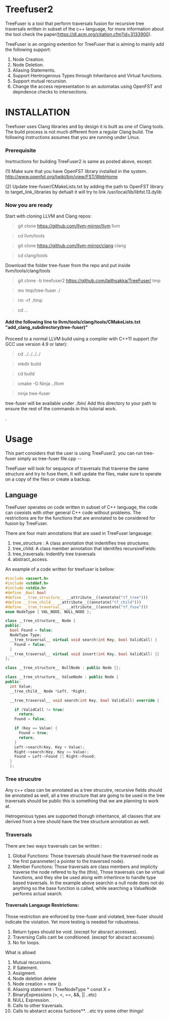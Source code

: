 # Treefuser2
TreeFuser is a tool that perform traversals fusion for recursive tree traversals written in subset of the c++ language, for more information about the tool check the paper(https://dl.acm.org/citation.cfm?id=3133900).

TreeFuser is an ongoing extention for TreeFuser that is aiming to mainly add the following support:
1. Node Creation.
2. Node Deletion.
3. Aliasing Statements.
4. Support Hentrogenous Types through Inheritance and Virtual functions.
5. Support mutual recursion.
6. Change the access representation to an automatas using OpenFST and depndence checks to intersections.


# INSTALLATION

Treefuser uses Clang libraries and by design it is built as one of Clang tools. The build process is not much different from a regular Clang build. The following instructions assumes that you are running under Linux.

### Prerequisite 
Insrtructions for building TreeFuser2 is same as posted above, except:

(1) Make sure that you have OpenFST library installed in the system. http://www.openfst.org/twiki/bin/view/FST/WebHome 

(2) Update tree-fuser/CMakeLists.txt by adding the path to OpenFST library to target_link_libraries
by defualt it will try to link  /usr/local/lib/libfst.13.dylib 

### Now you are ready

Start with cloning LLVM and Clang repos:

> git clone https://github.com/llvm-mirror/llvm llvm

> cd llvm/tools

> git clone https://github.com/llvm-mirror/clang clang

> cd clang/tools

Download the folder tree-fuser from the repo and put inside llvm/tools/clang/tools
> git clone -b treefuser2 https://github.com/laithsakka/TreeFuser/ tmp

> mv tmp/tree-fuser ./

> rm -rf ./tmp

> cd ..

#### Add the following line to llvm/tools/clang/tools/CMakeLists.txt \"add_clang_subdirectory(tree-fuser)\" 

Proceed to a normal LLVM build using a compiler with C++11 support (for GCC use version 4.9 or later):

> cd ../../../../

> mkdir build

> cd build

> cmake -G Ninja ../llvm

> ninja tree-fuser

tree-fuser will be available under ./bin/ Add this directory to your path to ensure the rest of the commands in this tutorial work.

.

# Usage
This part considers that the user is using TreeFuser2.
you can run tree-fuser simply as tree-fuser file.cpp --

TreeFuser will look for sequqnce of traversals that traverse the same structure and try to fuse them, It will update the files, make sure to operate on a copy of the files or create a backup.

## Language 
TreeFuser operates on code written in subset of C++ language, the code can coexists with other general C++ code without problems.
The restrictions are for the functions that are annotated to be considered for fusion by TreeFuser.

There are four main annotations that are used in TreeFuser langauage:

1. tree_structure : A class annotation that indentifies tree structures:
2. tree_child: A class member annotation that idenitifes recursiveFields: 
3. tree_traversals: Indentify tree traversals
4. abstract_access.

An example of a code written for treefuser is bellow:

```c++
#include <assert.h>
#include <stddef.h>
#include <stdio.h>
#define _Bool bool
#define __tree_structure__ __attribute__((annotate("tf_tree")))
#define __tree_child__ __attribute__((annotate("tf_child")))
#define __tree_traversal__ __attribute__((annotate("tf_fuse")))
enum NodeType { VAL_NODE, NULL_NODE };

class __tree_structure__ Node {
public:
  bool Found = false;
  NodeType Type;
  __tree_traversal__ virtual void search(int Key, bool ValidCall) {
    Found = false;
  }
  __tree_traversal__ virtual void insert(int Key, bool ValidCall) {}
};

class __tree_structure__ NullNode : public Node {};

class __tree_structure__ ValueNode : public Node {
public:
  int Value;
  __tree_child__ Node *Left, *Right;

  __tree_traversal__ void search(int Key, bool ValidCall) override {

    if (ValidCall != true)
      return;
    Found = false;

    if (Key == Value) {
      Found = true;
      return;
    }
    Left->search(Key, Key < Value);
    Right->search(Key, Key >= Value);
    Found = Left->Found || Right->Found;
  }
  };
```

### Tree strucutre
Any c++ class can be annotated as a tree strucutre, recursive fields should be annotated as well,
all a tree structure that are going to be used in the tree traversals should be public this is something that 
we are planning to work at.

Hetrogenious types are supported thorugh inheritance, all classes that are derived from a tree should
have the tree structure annotation as well.

### Traversals
There are two ways traversals can be written :

1. Global Functions: Those traversals should have the traversed node as the first paranmeter( a pointer to the traversed node).
2. Member Functions: Those traversals are class members and implicity traverse the node refered to by the (this), 
Those traversals can be virtual functions, and they she be used along with inhertince to handle type based traversals.
In the example above searchin a null node does not do anything so the base function is called, while searching a ValueNode performs actual search.

#### Traversals Langauge Restrictions:
Those restriction are enforced by tree-fuser and violated, tree-fuser should indicate the violation. 
Yet more testing is needed for robustness.

1. Return types should be void. (except for absract accesses).
2. Traversing Calls cant be conditioned. (except for absract accesses).
3. No for loops.

What is allowd
1. Mutual recursions.
2. If Satement.
3. Assigment.
4. Node deletion delete <path to tree node>
5. Node creation <path to tree node> = new ().
6. Aliasing statement : TreeNodeType * const X = <path to tree node>
7. BinaryExpressions (>, <, ==, &&, || ..etc)
8. NULL Expression.
9. Calls to other traversals.
10. Calls to abstarct access fuctions**.
..etc try some other things! 
                            


